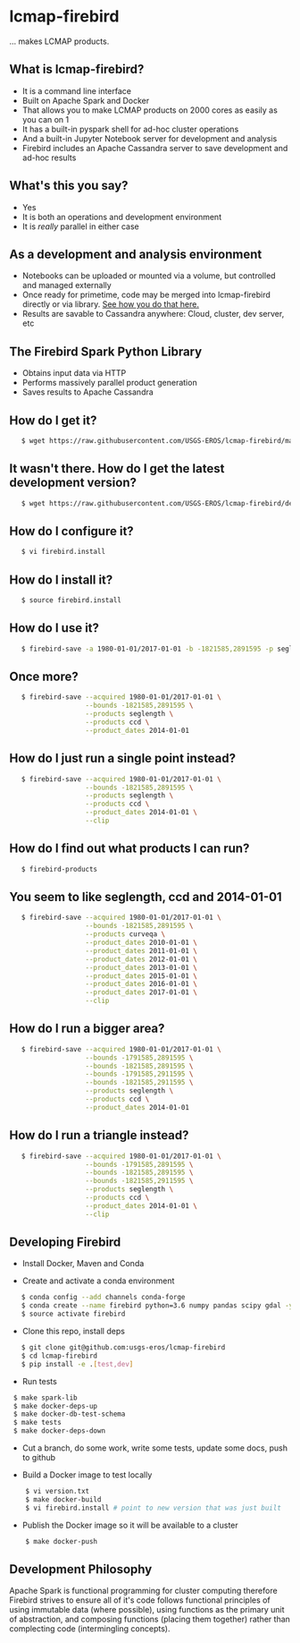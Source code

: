 # lcmap-firebird
... makes LCMAP products.

## What is lcmap-firebird?
* It is a command line interface
* Built on Apache Spark and Docker
* That allows you to make LCMAP products on 2000 cores as easily as you can on 1
* It has a built-in pyspark shell for ad-hoc cluster operations
* And a built-in Jupyter Notebook server for development and analysis
* Firebird includes an Apache Cassandra server to save development and ad-hoc results

## What's this you say?
* Yes
* It is both an operations and development environment
* It is *really* parallel in either case

## As a development and analysis environment
* Notebooks can be uploaded or mounted via a volume, but controlled and managed
  externally
* Once ready for primetime, code may be merged into lcmap-firebird directly or
  via library.  [See how you do that here.](#developing-firebird)
* Results are savable to Cassandra anywhere: Cloud, cluster, dev server, etc

## The Firebird Spark Python Library
* Obtains input data via HTTP
* Performs massively parallel product generation
* Saves results to Apache Cassandra

## How do I get it?
```bash
   $ wget https://raw.githubusercontent.com/USGS-EROS/lcmap-firebird/master/firebird.install.example -O firebird.install
```

## It wasn't there.  How do I get the latest development version?
```bash
   $ wget https://raw.githubusercontent.com/USGS-EROS/lcmap-firebird/develop/firebird.install.example -O firebird.install
```

## How do I configure it?
```bash
   $ vi firebird.install
```

## How do I install it?
```bash
   $ source firebird.install
```

## How do I use it?
```bash
   $ firebird-save -a 1980-01-01/2017-01-01 -b -1821585,2891595 -p seglength -p ccd -d 2014-01-01
```

## Once more?
```bash
   $ firebird-save --acquired 1980-01-01/2017-01-01 \
                   --bounds -1821585,2891595 \
                   --products seglength \
                   --products ccd \
                   --product_dates 2014-01-01
```

## How do I just run a single point instead?
```bash
   $ firebird-save --acquired 1980-01-01/2017-01-01 \
                   --bounds -1821585,2891595 \
                   --products seglength \
                   --products ccd \
                   --product_dates 2014-01-01 \
                   --clip
```

## How do I find out what products I can run?
```bash
   $ firebird-products
```

## You seem to like seglength, ccd and 2014-01-01
```bash
   $ firebird-save --acquired 1980-01-01/2017-01-01 \
                   --bounds -1821585,2891595 \
                   --products curveqa \
                   --product_dates 2010-01-01 \
                   --product_dates 2011-01-01 \
                   --product_dates 2012-01-01 \
                   --product_dates 2013-01-01 \
                   --product_dates 2015-01-01 \
                   --product_dates 2016-01-01 \
                   --product_dates 2017-01-01 \
                   --clip
```

## How do I run a bigger area?
```bash
   $ firebird-save --acquired 1980-01-01/2017-01-01 \
                   --bounds -1791585,2891595 \
                   --bounds -1821585,2891595 \
                   --bounds -1791585,2911595 \
                   --bounds -1821585,2911595 \
                   --products seglength \
                   --products ccd \
                   --product_dates 2014-01-01
```

## How do I run a triangle instead?
```bash
   $ firebird-save --acquired 1980-01-01/2017-01-01 \
                   --bounds -1791585,2891595 \
                   --bounds -1821585,2891595 \
                   --bounds -1821585,2911595 \
                   --products seglength \
                   --products ccd \
                   --product_dates 2014-01-01 \
                   --clip
```

## Developing Firebird

* Install Docker, Maven and Conda

* Create and activate a conda environment
```bash
   $ conda config --add channels conda-forge
   $ conda create --name firebird python=3.6 numpy pandas scipy gdal -y
   $ source activate firebird
```

* Clone this repo, install deps
```bash
   $ git clone git@github.com:usgs-eros/lcmap-firebird
   $ cd lcmap-firebird
   $ pip install -e .[test,dev]
```

* Run tests
```bash
 $ make spark-lib
 $ make docker-deps-up
 $ make docker-db-test-schema
 $ make tests
 $ make docker-deps-down
```

* Cut a branch, do some work, write some tests, update some docs, push to github

* Build a Docker image to test locally
```bash
    $ vi version.txt
    $ make docker-build
    $ vi firebird.install # point to new version that was just built
```

* Publish the Docker image so it will be available to a cluster
```bash
    $ make docker-push
```

## Development Philosophy
Apache Spark is functional programming for cluster computing therefore
Firebird strives to ensure all of it's code follows functional principles of
using immutable data (where possible), using functions as the primary unit of
abstraction, and composing functions (placing them together) rather than
complecting code (intermingling concepts).
